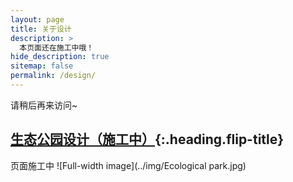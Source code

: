 ```yaml
---
layout: page
title: 关于设计
description: >
  本页面还在施工中哦！
hide_description: true
sitemap: false
permalink: /design/
---
```


请稍后再来访问~  


## [生态公园设计（施工中）]{:.heading.flip-title}
页面施工中
![Full-width image](../img/Ecological park.jpg)


[生态公园设计（施工中）]: ecological_park.md
